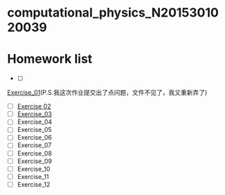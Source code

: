 # computational_physics_N2015301020039
# **Homework list**
- [ ] 
[Exercise_01](https://raw.githubusercontent.com/EdgarDegasandhisballerinas/computational_physics_N2015301020039/046e2d4a286492771d56771d205ab549ee7b6281/%E4%BD%9C%E4%B8%9A.png)(P.S.我这次作业提交出了点问题，文件不见了，我又重新弄了)
- [ ] [Exercise 02](https://www.zybuluo.com/EdgarDegas/note/902613)
- [ ] [Exercise_03](https://www.zybuluo.com/EdgarDegas/note/902591)
- [ ] Exercise_04
- [ ] Exercise_05
- [ ] Exercise_06
- [ ] Exercise_07
- [ ] Exercise_08
- [ ] Exercise_09
- [ ] Exercise_10
- [ ] Exercise_11
- [ ] Exercise_12
